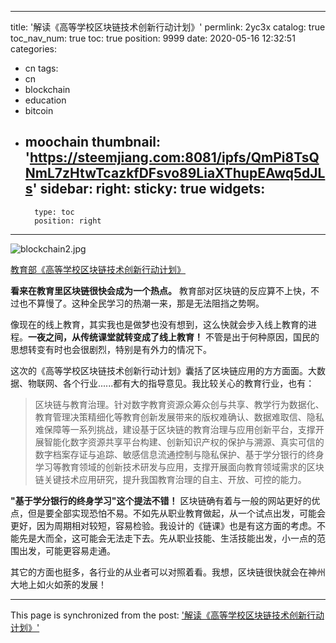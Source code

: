 
---
title: '解读《高等学校区块链技术创新行动计划》'
permlink: 2yc3x
catalog: true
toc_nav_num: true
toc: true
position: 9999
date: 2020-05-16 12:32:51
categories:
- cn
tags:
- cn
- blockchain
- education
- bitcoin
- moochain
thumbnail: 'https://steemjiang.com:8081/ipfs/QmPi8TsQNmL7zHtwTcazkfDFsvo89LiaXThupEAwq5dJLs'
sidebar:
    right:
        sticky: true
widgets:
    -
        type: toc
        position: right
---


![blockchain2.jpg](https://steemjiang.com:8081/ipfs/QmPi8TsQNmL7zHtwTcazkfDFsvo89LiaXThupEAwq5dJLs)

[教育部《高等学校区块链技术创新行动计划》](http://www.cqie.edu.cn/html/28/content/20/05/29829.shtml)

**看来在教育里区块链很快会成为一个热点。** 教育部对区块链的反应算不上快，不过也不算慢了。这种全民学习的热潮一来，那是无法阻挡之势啊。

像现在的线上教育，其实我也是做梦也没有想到，这么快就会步入线上教育的进程。**一夜之间，从传统课堂就转变成了线上教育！** 不管是出于何种原因，国民的思想转变有时也会很剧烈，特别是有外力的情况下。

这次的《高等学校区块链技术创新行动计划》囊括了区块链应用的方方面面。大数据、物联网、各个行业......都有大的指导意见。我比较关心的教育行业，也有：

>区块链与教育治理。针对数字教育资源众筹众创与共享、教学行为数据化、教育管理决策精细化等教育创新发展带来的版权难确认、数据难取信、隐私难保障等一系列挑战，建设基于区块链的教育治理与应用创新平台，支撑开展智能化数字资源共享平台构建、创新知识产权的保护与溯源、真实可信的数字档案存证与追踪、敏感信息流通控制与隐私保护、基于学分银行的终身学习等教育领域的创新技术研发与应用，支撑开展面向教育领域需求的区块链关键技术应用研究，提升我国教育治理的自主、开放、可控的能力。

**"基于学分银行的终身学习"这个提法不错！** 区块链确有着与一般的网站更好的优点，但是要全部实现恐怕不易。不如先从职业教育做起，从一个试点出发，可能会更好，因为周期相对较短，容易检验。我设计的《链课》也是有这方面的考虑。不能先是大而全，这可能会无法走下去。先从职业技能、生活技能出发，小一点的范围出发，可能更容易走通。

其它的方面也挺多，各行业的从业者可以对照着看。我想，区块链很快就会在神州大地上如火如荼的发展！





- - -

This page is synchronized from the post: ['解读《高等学校区块链技术创新行动计划》'](https://steemit.com/@lemooljiang/2yc3x)
